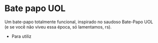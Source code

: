 # Bate papo UOL #

Um bate-papo totalmente funcional, inspirado no saudoso Bate-Papo UOL (e se você não viveu essa época, só lamentamos, rs).

* Para utiliz
